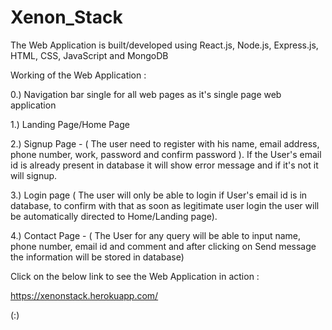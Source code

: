 # Xenon_Stack
The Web Application is built/developed using React.js, Node.js, Express.js, HTML, CSS, JavaScript and MongoDB

Working of the Web Application :

0.) Navigation bar single for all web pages as it's single page web application

1.) Landing Page/Home Page

2.) Signup Page - ( The user need to register with his name, email address, phone number, work, password and confirm password ).
    If the User's email id is already present in database it will show error message and if it's not it will signup.
    
3.) Login page ( The user will only be able to login if User's email id is in database, to confirm with that as soon as legitimate user login the user will be automatically directed to Home/Landing page).

4.) Contact Page - ( The User for any query will be able to input name, phone number, email id and comment and after clicking on Send message the information will be stored in     database)


Click on the below link to see the Web Application in action :

https://xenonstack.herokuapp.com/

(:)
